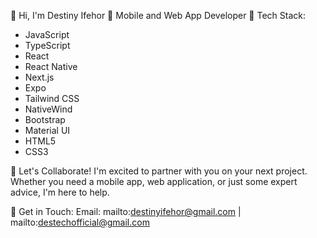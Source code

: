 
👋 Hi, I'm Destiny Ifehor
🚀 Mobile and Web App Developer
🌟 Tech Stack:
- JavaScript
- TypeScript
- React
- React Native
- Next.js
- Expo
- Tailwind CSS
- NativeWind
- Bootstrap
- Material UI
- HTML5
- CSS3

🤝 Let's Collaborate!
I'm excited to partner with you on your next project. Whether you need a mobile app, web application, or just some expert advice, I'm here to help.

📲 Get in Touch:
Email: mailto:destinyifehor@gmail.com | mailto:destechofficial@gmail.com
